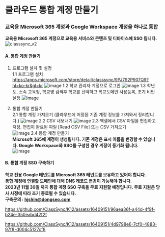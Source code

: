 # 클라우드 통합 계정 만들기
### 교육용 Microsoft 365 계정과 Google Workspace 계정을 하나로 통합
**교육용 Microsoft 365 계정으로 교육용 서비스와 콘텐츠 및 디바이스에 SSO 됩니다.**
![classsync_v2](https://github.com/ClassSync/K12/assets/16409151/854868fb-7845-47c8-920f-44bf12f12c7c)


#### A. 통합 계정 만들기  

1. 프로그램 설치 및 설정  
1.1 프로그램 설치  
https://apps.microsoft.com/store/detail/classsync/9PJ792P907Q9?hl=ko-kr&gl=kr
![image](https://github.com/ClassSync/K12/assets/16409151/9985fbd4-25e1-4b34-bead-94d5867614d1)
1.2 학교 관리자 계정으로 로그인
![image](https://github.com/ClassSync/K12/assets/16409151/1030a6bf-b73e-4406-b017-08474f03e8bf)
1.3 학년도, 소속 교육청, 학교명 검색후 학교를 선택하고 학교도메인 사용등록, 초기 비번 설정
![image](https://github.com/ClassSync/K12/assets/16409151/e92b1f76-8bf0-4770-8ba6-ede7125ab7cf)

2. 통합 계정 만들기   
2.1 통합 계정 가져오기 (클라우드에 저장된 기존 계정 정보를 가져와서 정리합니다.)
![image](https://github.com/ClassSync/K12/assets/16409151/7dff22d1-624d-4c09-b7b5-dcfa46a11ba1)
2.2 CSV 내보내기 
![image](https://github.com/ClassSync/K12/assets/16409151/670cbb58-e394-43ae-bc69-97c841c5f6a9)
2.3 액셀에서 CSV 파일을 편집하고 저장, 편집이 완료된 파일 [Read CSV File] 또는 CSV 가져오기    
![image](https://github.com/ClassSync/K12/assets/16409151/d41a171a-14f5-4ee3-919a-7549ead894fe)
2.4 통합 계정 만들기   
**Microsoft 365에 계정이 생성됩니다. 기존 계정은 표시 이름을 변경할 수 있습니다. Google Workspace와 SSO를 구성한 경우 계정이 동기화 됩니다.**   
![image](https://github.com/ClassSync/K12/assets/16409151/f153899f-77c9-4208-835c-02658259fb8e)

#### B. 통합 계정 SSO 구축하기   
   **학교 전용 Google 테넌트를 Microsoft 365 테넌트를 보유하고 있어야 합니다.**   
   **통합 계정에 연결할 도메인에 대해 DNS 레코드 변경이 가능해야 합니다.**   
   **2023년 11월 30일 까지 통합 계정 SSO 구축을 무료 지원할 예정입니다. 무료 지원은 당사 사정에 따라 조기 종료될 수 있습니다.**  
   **구축문의 : hjshin@dongseo.com**

https://github.com/ClassSync/K12/assets/16409151/96aea36f-a44d-4f9f-b24e-350eabd42f2f

https://github.com/ClassSync/K12/assets/16409151/4d9798e6-7cf0-4883-97f8-d004c5127cf8

